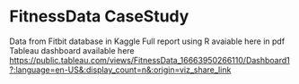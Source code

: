 # FitnessData CaseStudy

Data from Fitbit database in Kaggle
Full report using R avaiable here in pdf
Tableau dashboard available here https://public.tableau.com/views/FitnessData_16663950266110/Dashboard1?:language=en-US&:display_count=n&:origin=viz_share_link
